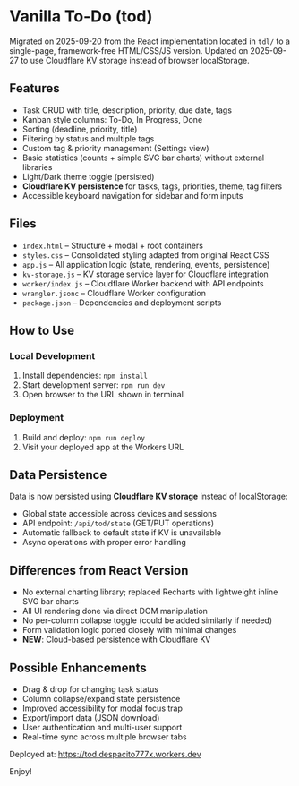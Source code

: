 # Vanilla To-Do (tod)

Migrated on 2025-09-20 from the React implementation located in `tdl/` to a single-page, framework-free HTML/CSS/JS version.
Updated on 2025-09-27 to use Cloudflare KV storage instead of browser localStorage.

## Features

- Task CRUD with title, description, priority, due date, tags
- Kanban style columns: To-Do, In Progress, Done
- Sorting (deadline, priority, title)
- Filtering by status and multiple tags
- Custom tag & priority management (Settings view)
- Basic statistics (counts + simple SVG bar charts) without external libraries
- Light/Dark theme toggle (persisted)
- **Cloudflare KV persistence** for tasks, tags, priorities, theme, tag filters
- Accessible keyboard navigation for sidebar and form inputs

## Files

- `index.html` – Structure + modal + root containers
- `styles.css` – Consolidated styling adapted from original React CSS
- `app.js` – All application logic (state, rendering, events, persistence)
- `kv-storage.js` – KV storage service layer for Cloudflare integration
- `worker/index.js` – Cloudflare Worker backend with API endpoints
- `wrangler.jsonc` – Cloudflare Worker configuration
- `package.json` – Dependencies and deployment scripts

## How to Use

### Local Development
1. Install dependencies: `npm install`
2. Start development server: `npm run dev`
3. Open browser to the URL shown in terminal

### Deployment
1. Build and deploy: `npm run deploy`
2. Visit your deployed app at the Workers URL

## Data Persistence

Data is now persisted using **Cloudflare KV storage** instead of localStorage:
- Global state accessible across devices and sessions
- API endpoint: `/api/tod/state` (GET/PUT operations)
- Automatic fallback to default state if KV is unavailable
- Async operations with proper error handling

## Differences from React Version

- No external charting library; replaced Recharts with lightweight inline SVG bar charts
- All UI rendering done via direct DOM manipulation
- No per-column collapse toggle (could be added similarly if needed)
- Form validation logic ported closely with minimal changes
- **NEW**: Cloud-based persistence with Cloudflare KV

## Possible Enhancements

- Drag & drop for changing task status
- Column collapse/expand state persistence
- Improved accessibility for modal focus trap
- Export/import data (JSON download)
- User authentication and multi-user support
- Real-time sync across multiple browser tabs

Deployed at: https://tod.despacito777x.workers.dev

Enjoy!
